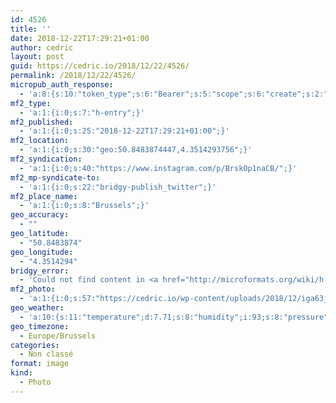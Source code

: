 ```yaml
---
id: 4526
title: ''
date: 2018-12-22T17:29:21+01:00
author: cedric
layout: post
guid: https://cedric.io/2018/12/22/4526/
permalink: /2018/12/22/4526/
micropub_auth_response:
  - 'a:8:{s:10:"token_type";s:6:"Bearer";s:5:"scope";s:6:"create";s:2:"me";s:18:"https://cedric.io/";s:9:"issued_by";s:45:"https://cedric.io/wp-json/indieauth/1.0/token";s:9:"client_id";s:24:"https://ownyourgram.com/";s:9:"issued_at";i:1542116731;s:4:"user";i:1;s:13:"last_accessed";i:1545527690;}'
mf2_type:
  - 'a:1:{i:0;s:7:"h-entry";}'
mf2_published:
  - 'a:1:{i:0;s:25:"2018-12-22T17:29:21+01:00";}'
mf2_location:
  - 'a:1:{i:0;s:30:"geo:50.8483874447,4.3514293756";}'
mf2_syndication:
  - 'a:1:{i:0;s:40:"https://www.instagram.com/p/BrskOp1naCB/";}'
mf2_mp-syndicate-to:
  - 'a:1:{i:0;s:22:"bridgy-publish_twitter";}'
mf2_place_name:
  - 'a:1:{i:0;s:8:"Brussels";}'
geo_accuracy:
  - ""
geo_latitude:
  - "50.8483874"
geo_longitude:
  - "4.3514294"
bridgy_error:
  - 'Could not find content in <a href="http://microformats.org/wiki/h-entry">h-entry</a> or any other element!'
mf2_photo:
  - 'a:1:{i:0;s:57:"https://cedric.io/wp-content/uploads/2018/12/iga63jk9.jpg";}'
geo_weather:
  - 'a:10:{s:11:"temperature";d:7.71;s:8:"humidity";i:93;s:8:"pressure";i:1022;s:10:"cloudiness";i:20;s:4:"wind";a:2:{s:5:"speed";d:4.1;s:6:"degree";i:240;}s:7:"summary";s:4:"mist";s:4:"icon";s:10:"wi-showers";s:10:"visibility";i:10000;s:7:"sunrise";s:25:"2018-12-23T08:43:21+01:00";s:6:"sunset";s:25:"2018-12-23T16:39:55+01:00";}'
geo_timezone:
  - Europe/Brussels
categories:
  - Non classé
format: image
kind:
  - Photo
---
```

</p>